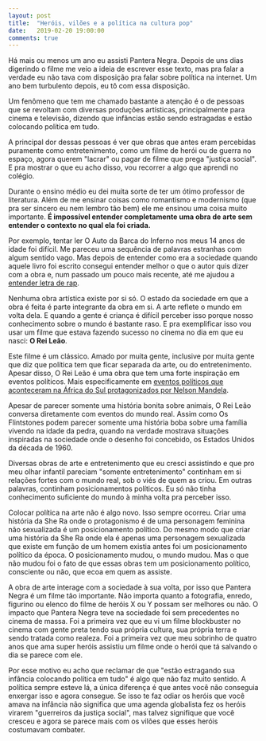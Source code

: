```yaml
---
layout: post
title:  "Heróis, vilões e a política na cultura pop"
date:   2019-02-20 19:00:00
comments: true
---
```


Há mais ou menos um ano eu assisti Pantera Negra. Depois de uns dias digerindo o
filme me veio a ideia de escrever esse texto, mas pra falar a verdade eu não tava
com disposição pra falar sobre política na internet. Um ano bem turbulento depois,
eu tô com essa disposição.

Um fenômeno que tem me chamado bastante a atenção é o de pessoas que se revoltam
com diversas produções artísticas, principalmente para cinema e televisão,
dizendo que infâncias estão sendo estragadas e estão colocando política em tudo.

A principal dor dessas pessoas é ver que obras que antes eram percebidas
puramente como entretenimento, como um filme de herói ou de guerra no espaço,
agora querem "lacrar" ou pagar de filme que prega "justiça social". E pra
mostrar o que eu acho disso, vou recorrer a algo que aprendi no colégio.

Durante o ensino médio eu dei muita sorte de ter um ótimo professor de literatura.
Além de me ensinar coisas como romantismo e modernismo (que pra ser sincero eu
nem lembro tão bem) ele me ensinou uma coisa muito importante. **É impossível
entender completamente uma obra de arte sem entender o contexto no qual ela foi
criada.**

Por exemplo, tentar ler O Auto da Barca do Inferno nos meus 14 anos de idade foi
difícil. Me pareceu uma sequência de palavras estranhas com algum sentido vago.
Mas depois de entender como era a sociedade quando aquele livro foi escrito
consegui entender melhor o que o autor quis dizer com a obra e, num passado um
pouco mais recente, até me ajudou a
[entender letra de rap](https://genius.com/Emicida-8-lyrics#note-7609963).

Nenhuma obra artística existe por si só. O estado da sociedade em que a obra
é feita é parte integrante da obra em si. A arte reflete o mundo em volta dela.
E quando a gente é criança é difícil perceber isso porque nosso conhecimento
sobre o mundo é bastante raso. E pra exemplificar isso vou usar um filme que
estava fazendo sucesso no cinema no dia em que eu nasci: **O Rei Leão**.

Este filme é um clássico. Amado por muita gente, inclusive por muita gente
que diz que política tem que ficar separada da arte, ou do entretenimento.
Apesar disso, O Rei Leão é uma obra que tem uma forte inspiração em eventos políticos.
Mais especificamente em [eventos políticos que aconteceram na África do Sul
protagonizados por Nelson Mandela](https://www.youtube.com/watch?v=Lv28IZk-0_c).

Apesar de parecer somente uma história bonita sobre animais, O Rei Leão conversa
diretamente com eventos do mundo real. Assim como Os Flintstones podem parecer
somente uma história boba sobre uma família vivendo na idade da pedra, quando
na verdade mostrava situações inspiradas na sociedade onde o desenho foi
concebido, os Estados Unidos da década de 1960.

Diversas obras de arte e entretenimento que eu cresci assistindo e
que pro meu olhar infantil pareciam "somente entretenimento" continham em si
relações fortes com o mundo real, sob o viés de quem as criou. Em outras palavras,
continham posicionamentos políticos. Eu só não tinha conhecimento suficiente do
mundo à minha volta pra perceber isso.

Colocar política na arte não é algo novo. Isso sempre ocorreu. Criar uma história
da She Ra onde o protagonismo é de uma personagem feminina não sexualizada é um
posicionamento político. Do mesmo modo que criar uma história da She Ra onde ela
é apenas uma personagem sexualizada que existe em função de um homem existia
antes foi um posicionamento político da época. O posicionamento mudou, o mundo
mudou. Mas o que não mudou foi o fato de que essas obras tem um posicionamento
político, consciente ou não, que ecoa em quem as assiste.

A obra de arte interage com a sociedade à sua volta, por isso que Pantera Negra
é um filme tão importante. Não importa quanto a fotografia, enredo, figurino
ou elenco do filme de heróis X ou Y possam ser melhores ou não. O impacto que Pantera
Negra teve na sociedade foi sem precedentes no cinema de massa. Foi a primeira vez
que eu vi um filme blockbuster no cinema com gente preta tendo
sua própria cultura, sua própria terra e sendo tratada como realeza. Foi a
primeira vez que meu sobrinho de quatro anos que ama super heróis assistiu um
filme onde o herói que tá salvando o dia se parece com ele.

Por esse motivo eu acho que reclamar de que "estão estragando sua infância
colocando política em tudo" é algo que não faz muito sentido. A política sempre
esteve lá, a única diferença é que antes você não conseguia enxergar isso e
agora consegue. Se isso te faz odiar os heróis que você amava na infância não
significa que uma agenda globalista fez os heróis virarem "guerreiros da justiça
social", mas talvez signifique que você cresceu e agora se parece mais com os
vilões que esses heróis costumavam combater.
